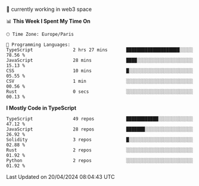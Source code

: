 🔭 currently working in web3 space

<!--START_SECTION:waka-->
📊 **This Week I Spent My Time On** 

```text
🕑︎ Time Zone: Europe/Paris

💬 Programming Languages: 
TypeScript               2 hrs 27 mins       ████████████████████░░░░░   78.56 % 
JavaScript               28 mins             ████░░░░░░░░░░░░░░░░░░░░░   15.13 % 
CSS                      10 mins             █░░░░░░░░░░░░░░░░░░░░░░░░   05.55 % 
CSV                      1 min               ░░░░░░░░░░░░░░░░░░░░░░░░░   00.56 % 
Rust                     0 secs              ░░░░░░░░░░░░░░░░░░░░░░░░░   00.13 % 
```

**I Mostly Code in TypeScript** 

```text
TypeScript               49 repos            ████████████░░░░░░░░░░░░░   47.12 % 
JavaScript               28 repos            ███████░░░░░░░░░░░░░░░░░░   26.92 % 
Solidity                 3 repos             █░░░░░░░░░░░░░░░░░░░░░░░░   02.88 % 
Rust                     2 repos             ░░░░░░░░░░░░░░░░░░░░░░░░░   01.92 % 
Python                   2 repos             ░░░░░░░░░░░░░░░░░░░░░░░░░   01.92 % 
```




 Last Updated on 20/04/2024 08:04:43 UTC
<!--END_SECTION:waka-->
